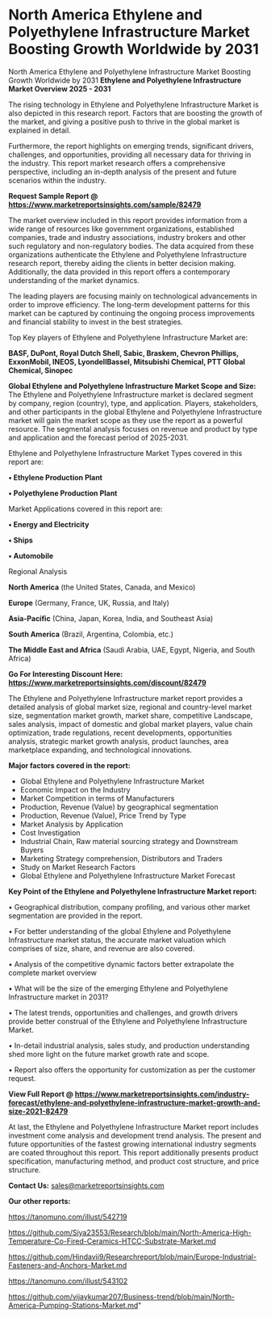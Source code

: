 # North America Ethylene and Polyethylene Infrastructure Market Boosting Growth Worldwide by 2031
North America Ethylene and Polyethylene Infrastructure Market Boosting Growth Worldwide by 2031
<Strong> Ethylene and Polyethylene Infrastructure Market Overview 2025 - 2031</strong>

The rising technology in Ethylene and Polyethylene Infrastructure Market is also depicted in this research report. Factors that are boosting the growth of the market, and giving a positive push to thrive in the global market is explained in detail.

Furthermore, the report highlights on emerging trends, significant drivers, challenges, and opportunities, providing all necessary data for thriving in the industry. This report market research offers a comprehensive perspective, including an in-depth analysis of the present and future scenarios within the industry.

<strong>Request Sample Report @ <a href=https://www.marketreportsinsights.com/sample/82479>https://www.marketreportsinsights.com/sample/82479</a></strong>

The market overview included in this report provides information from a wide range of resources like government organizations, established companies, trade and industry associations, industry brokers and other such regulatory and non-regulatory bodies. The data acquired from these organizations authenticate the Ethylene and Polyethylene Infrastructure research report, thereby aiding the clients in better decision making. Additionally, the data provided in this report offers a contemporary understanding of the market dynamics.

The leading players are focusing mainly on technological advancements in order to improve efficiency. The long-term development patterns for this market can be captured by continuing the ongoing process improvements and financial stability to invest in the best strategies.

Top Key players of Ethylene and Polyethylene Infrastructure Market are:

<strong>BASF, DuPont, Royal Dutch Shell, Sabic, Braskem, Chevron Phillips, ExxonMobil, INEOS, LyondellBassel, Mitsubishi Chemical, PTT Global Chemical, Sinopec</strong>

<strong><b>Global Ethylene and Polyethylene Infrastructure Market Scope and Size:</b></strong>
The Ethylene and Polyethylene Infrastructure market is declared segment by company, region (country), type, and application. Players, stakeholders, and other participants in the global Ethylene and Polyethylene Infrastructure market will gain the market scope as they use the report as a powerful resource. The segmental analysis focuses on revenue and product by type and application and the forecast period of 2025-2031.

Ethylene and Polyethylene Infrastructure Market Types covered in this report are:

<strong>• Ethylene Production Plant

• Polyethylene Production Plant</strong>

Market Applications covered in this report are:

<strong>• Energy and Electricity

• Ships

• Automobile</strong> 

Regional Analysis

<strong>North America</strong> (the United States, Canada, and Mexico)

<strong>Europe</strong> (Germany, France, UK, Russia, and Italy)

<strong>Asia-Pacific</strong> (China, Japan, Korea, India, and Southeast Asia)

<strong>South America</strong> (Brazil, Argentina, Colombia, etc.)

<strong>The Middle East and Africa</strong> (Saudi Arabia, UAE, Egypt, Nigeria, and South Africa)

<strong>Go For Interesting Discount Here: <a href=https://www.marketreportsinsights.com/discount/82479>https://www.marketreportsinsights.com/discount/82479</a></strong>

The Ethylene and Polyethylene Infrastructure market report provides a detailed analysis of global market size, regional and country-level market size, segmentation market growth, market share, competitive Landscape, sales analysis, impact of domestic and global market players, value chain optimization, trade regulations, recent developments, opportunities analysis, strategic market growth analysis, product launches, area marketplace expanding, and technological innovations.

<strong><b>Major factors covered in the report:</b></strong>
<ul>
  <li>Global Ethylene and Polyethylene Infrastructure Market </li>
  <li>Economic Impact on the Industry</li>
  <li>Market Competition in terms of Manufacturers</li>
  <li>Production, Revenue (Value) by geographical segmentation</li>
  <li>Production, Revenue (Value), Price Trend by Type</li>
  <li>Market Analysis by Application</li>
  <li>Cost Investigation</li>
  <li>Industrial Chain, Raw material sourcing strategy and Downstream Buyers</li>
  <li>Marketing Strategy comprehension, Distributors and Traders</li>
  <li>Study on Market Research Factors</li>
  <li>Global Ethylene and Polyethylene Infrastructure Market Forecast</li>
</ul>

<strong><b>Key Point of the Ethylene and Polyethylene Infrastructure Market report:</b></strong>

• Geographical distribution, company profiling, and various other market segmentation are provided in the report.

• For better understanding of the global Ethylene and Polyethylene Infrastructure market status, the accurate market valuation which comprises of size, share, and revenue are also covered.

• Analysis of the competitive dynamic factors better extrapolate the complete market overview

• What will be the size of the emerging Ethylene and Polyethylene Infrastructure market in 2031?

• The latest trends, opportunities and challenges, and growth drivers provide better construal of the Ethylene and Polyethylene Infrastructure Market.

• In-detail industrial analysis, sales study, and production understanding shed more light on the future market growth rate and scope.

• Report also offers the opportunity for customization as per the customer request.

<strong><b>View Full Report @ <a href=https://www.marketreportsinsights.com/industry-forecast/ethylene-and-polyethylene-infrastructure-market-growth-and-size-2021-82479>https://www.marketreportsinsights.com/industry-forecast/ethylene-and-polyethylene-infrastructure-market-growth-and-size-2021-82479</a></b></strong>


At last, the Ethylene and Polyethylene Infrastructure Market report includes investment come analysis and development trend analysis. The present and future opportunities of the fastest growing international industry segments are coated throughout this report. This report additionally presents product specification, manufacturing method, and product cost structure, and price structure.

<strong>Contact Us:</strong>
sales@marketreportsinsights.com

<strong>Our other reports:</strong>

<a href=https://tanomuno.com/illust/542719>https://tanomuno.com/illust/542719</a>

<a href=https://github.com/Siya23553/Research/blob/main/North-America-High-Temperature-Co-Fired-Ceramics-HTCC-Substrate-Market.md>https://github.com/Siya23553/Research/blob/main/North-America-High-Temperature-Co-Fired-Ceramics-HTCC-Substrate-Market.md</a>

<a href=https://github.com/Hindavii9/Researchreport/blob/main/Europe-Industrial-Fasteners-and-Anchors-Market.md>https://github.com/Hindavii9/Researchreport/blob/main/Europe-Industrial-Fasteners-and-Anchors-Market.md</a>

<a href=https://tanomuno.com/illust/543102>https://tanomuno.com/illust/543102</a>

<a href=https://github.com/vijaykumar207/Business-trend/blob/main/North-America-Pumping-Stations-Market.md>https://github.com/vijaykumar207/Business-trend/blob/main/North-America-Pumping-Stations-Market.md</a>"
